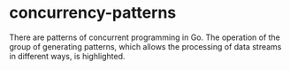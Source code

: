 # concurrency-patterns
There are patterns of concurrent programming in Go. The operation of the group of generating patterns, which allows the processing of data streams in different ways, is highlighted.
